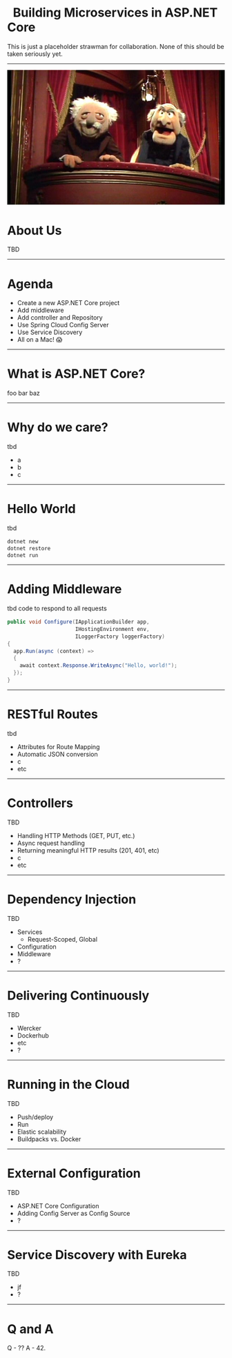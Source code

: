<!-- $theme: gaia -->
 
Building Microservices in ASP.NET Core
===
This is just a placeholder strawman for collaboration. None of this should be taken seriously yet.

---
![](images/sw.jpg)
# About Us
TBD

---

# Agenda

* Create a new ASP.NET Core project
* Add middleware
* Add controller and Repository
* Use Spring Cloud Config Server
* Use Service Discovery
* All on a Mac! 😱

---

# What is ASP.NET Core?
foo
bar
baz

---
# Why do we care?
tbd
* a
* b
* c

---
# Hello World
tbd

```text
dotnet new
dotnet restore
dotnet run
```

---
# Adding Middleware
tbd code to respond to all requests

```c#
public void Configure(IApplicationBuilder app, 
                      IHostingEnvironment env, 
                      ILoggerFactory loggerFactory)
{
  app.Run(async (context) =>
  {
    await context.Response.WriteAsync("Hello, world!");
  });
}
```
---
# RESTful Routes
tbd
* Attributes for Route Mapping
* Automatic JSON conversion
* c
* etc

---
# Controllers
TBD
* Handling HTTP Methods (GET, PUT, etc.)
* Async request handling
* Returning meaningful HTTP results (201, 401, etc)
* c
* etc



---
# Dependency Injection
TBD
* Services
	* Request-Scoped, Global
* Configuration
* Middleware
* ?

---
# Delivering Continuously
TBD
* Wercker
* Dockerhub
* etc
* ?

--- 
# Running in the Cloud
TBD
* Push/deploy
* Run
* Elastic scalability
* Buildpacks vs. Docker

---
# External Configuration
TBD
* ASP.NET Core Configuration
* Adding Config Server as Config Source
* ?

---
# Service Discovery with Eureka
TBD
* jf
* ?

---
# Q and A

Q - ??
A - 42.




